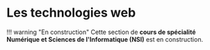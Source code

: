# Les technologies web

!!! warning "En construction"
    Cette section de **cours de spécialité Numérique et Sciences de l'Informatique (NSI)** est en construction.
